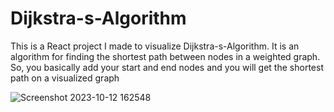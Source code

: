 # Dijkstra-s-Algorithm

This is a React project I made to visualize Dijkstra-s-Algorithm. It is an algorithm for finding the shortest path between nodes in a weighted graph. So, you basically add your start and end nodes and you will get the shortest path on a visualized
graph


![Screenshot 2023-10-12 162548](https://github.com/Danieldotcomcoder/Dijkstra-s-Algorithm/assets/87448628/8c3dee32-9edc-481e-a1f7-6087c738402c)

